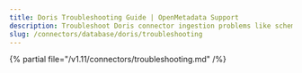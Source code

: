 ```yaml
---
title: Doris Troubleshooting Guide | OpenMetadata Support
description: Troubleshoot Doris connector ingestion problems like schema drift or metadata gaps.
slug: /connectors/database/doris/troubleshooting
---
```


{% partial file="/v1.11/connectors/troubleshooting.md" /%}
